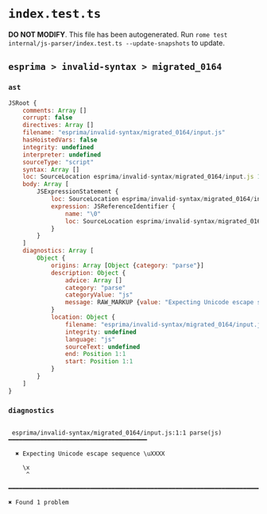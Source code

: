 # `index.test.ts`

**DO NOT MODIFY**. This file has been autogenerated. Run `rome test internal/js-parser/index.test.ts --update-snapshots` to update.

## `esprima > invalid-syntax > migrated_0164`

### `ast`

```javascript
JSRoot {
	comments: Array []
	corrupt: false
	directives: Array []
	filename: "esprima/invalid-syntax/migrated_0164/input.js"
	hasHoistedVars: false
	integrity: undefined
	interpreter: undefined
	sourceType: "script"
	syntax: Array []
	loc: SourceLocation esprima/invalid-syntax/migrated_0164/input.js 1:0-2:0
	body: Array [
		JSExpressionStatement {
			loc: SourceLocation esprima/invalid-syntax/migrated_0164/input.js 1:0-1:2
			expression: JSReferenceIdentifier {
				name: "\0"
				loc: SourceLocation esprima/invalid-syntax/migrated_0164/input.js 1:0-1:2 (\0)
			}
		}
	]
	diagnostics: Array [
		Object {
			origins: Array [Object {category: "parse"}]
			description: Object {
				advice: Array []
				category: "parse"
				categoryValue: "js"
				message: RAW_MARKUP {value: "Expecting Unicode escape sequence \\uXXXX"}
			}
			location: Object {
				filename: "esprima/invalid-syntax/migrated_0164/input.js"
				integrity: undefined
				language: "js"
				sourceText: undefined
				end: Position 1:1
				start: Position 1:1
			}
		}
	]
}
```

### `diagnostics`

```

 esprima/invalid-syntax/migrated_0164/input.js:1:1 parse(js) ━━━━━━━━━━━━━━━━━━━━━━━━━━━━━━━━━━━━━━━

  ✖ Expecting Unicode escape sequence \uXXXX

    \x
     ^

━━━━━━━━━━━━━━━━━━━━━━━━━━━━━━━━━━━━━━━━━━━━━━━━━━━━━━━━━━━━━━━━━━━━━━━━━━━━━━━━━━━━━━━━━━━━━━━━━━━━

✖ Found 1 problem

```
